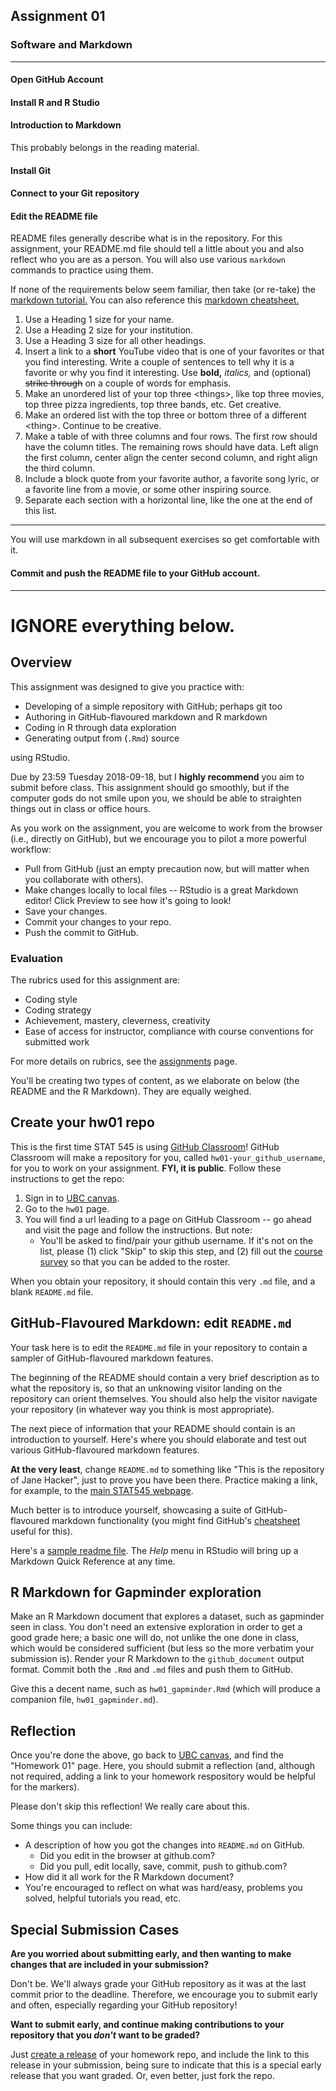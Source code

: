 ## Assignment 01

### Software and Markdown

***

#### Open GitHub Account

#### Install R and R Studio

#### Introduction to Markdown

This probably belongs in the reading material.

#### Install Git

#### Connect to your Git repository

#### Edit the README file

README files generally describe what is in the repository. For this assignment, your README.md file should tell a little about you and also reflect who you are as a person.  You will also use various `markdown` commands to practice using them.

If none of the requirements below seem familiar, then take (or re-take) the [markdown tutorial.](https://commonmark.org/help/tutorial/) You can also reference this [markdown cheatsheet.](https://github.com/adam-p/markdown-here/wiki/Markdown-Cheatsheet)

1. Use a Heading 1 size for your name.
2. Use a Heading 2 size for your institution.
3. Use a Heading 3 size for all other headings.
4. Insert a link to a **short** YouTube video that is one of your favorites or that you find interesting. Write a couple of sentences to tell why it is a favorite or why you find it interesting. Use **bold,** *italics,* and (optional) ~~strike through~~ on a couple of words for emphasis.
4. Make an unordered list of your top three \<things\>, like top three movies, top three pizza ingredients, top three bands, etc. Get creative.
5. Make an ordered list with the top three or bottom three of a different \<thing\>. Continue to be creative.
6. Make a table of with three columns and four rows. The first row should have the column titles. The remaining rows should have data. Left align the first column, center align the center second column, and right align the third column.
7. Include a block quote from your favorite author, a favorite song lyric, or a favorite line from a movie, or some other inspiring source. 
8. Separate each section with a horizontal line, like the one at the end of this list.

***

You will use markdown in all subsequent exercises so get comfortable with it.


#### Commit and push the README file to your GitHub account.

***

# IGNORE everything below.

## Overview

This assignment was designed to give you practice with:

- Developing of a simple repository with GitHub; perhaps git too
- Authoring in GitHub-flavoured markdown and R markdown
- Coding in R through data exploration
- Generating output from (`.Rmd`) source

using RStudio.

Due by 23:59 Tuesday 2018-09-18, but I **highly recommend** you aim to submit before class. This assignment should go smoothly, but if the computer gods do not smile upon you, we should be able to straighten things out in class or office hours.

As you work on the assignment, you are welcome to work from the browser (i.e., directly on GitHub), but we encourage you to pilot a more powerful workflow:

- Pull from GitHub (just an empty precaution now, but will matter when you collaborate with others).
- Make changes locally to local files -- RStudio is a great Markdown editor! Click Preview to see how it's going to look!
- Save your changes.
- Commit your changes to your repo.
- Push the commit to GitHub.

### Evaluation

The rubrics used for this assignment are:

- Coding style
- Coding strategy
- Achievement, mastery, cleverness, creativity
- Ease of access for instructor, compliance with course conventions for submitted work

For more details on rubrics, see the [assignments](http://stat545.com/Classroom/assignments/) page. 

You'll be creating two types of content, as we elaborate on below (the README and the R Markdown). They are equally weighed.

## Create your hw01 repo

This is the first time STAT 545 is using [GitHub Classroom](https://classroom.github.com/)! GitHub Classroom will make a repository for you, called `hw01-your_github_username`, for you to work on your assignment. __FYI, it is public__. Follow these instructions to get the repo:

1. Sign in to [UBC canvas](https://canvas.ubc.ca).
2. Go to the `hw01` page.
3. You will find a url leading to a page on GitHub Classroom -- go ahead and visit the page and follow the instructions. But note:
    - You'll be asked to find/pair your github username. If it's not on the list, please (1) click "Skip" to skip this step, and (2) fill out the [course survey](https://goo.gl/forms/UPvRA6a9WRod8JPb2) so that you can be added to the roster. 

When you obtain your repository, it should contain this very `.md` file, and a blank `README.md` file.

## GitHub-Flavoured Markdown: edit `README.md`

Your task here is to edit the `README.md` file in your repository to contain a sampler of GitHub-flavoured markdown features.

The beginning of the README should contain a very brief description as to what the repository is, so that an unknowing visitor landing on the repository can orient themselves. You should also help the visitor navigate your repository (in whatever way you think is most appropriate). 

The next piece of information that your README should contain is an introduction to yourself. Here's where you should elaborate and test out various GitHub-flavoured markdown features.

__At the very least__, change `README.md` to something like "This is the repository of Jane Hacker", just to prove you have been there. Practice making a link, for example, to the [main STAT545 webpage](http://stat545.com).

Much better is to introduce yourself, showcasing a suite of GitHub-flavoured markdown functionality (you might find GitHub's [cheatsheet](https://guides.github.com/pdfs/markdown-cheatsheet-online.pdf) useful for this). 

Here's a [sample readme file](https://github.com/STAT545-UBC/Classroom/blob/master/assignments/hw01/sample_readme.md). The *Help* menu in RStudio will bring up a Markdown Quick Reference at any time.


## R Markdown for Gapminder exploration

Make an R Markdown document that explores a dataset, such as gapminder seen in class. You don't need an extensive exploration in order to get a good grade here; a basic one will do, not unlike the one done in class, which would be considered sufficient (but less so the more verbatim your submission is). Render your R Markdown to the `github_document` output format. Commit both the `.Rmd` and `.md` files and push them to GitHub.

Give this a decent name, such as `hw01_gapminder.Rmd` (which will produce a companion file, `hw01_gapminder.md`).

## Reflection

Once you're done the above, go back to [UBC canvas](https://canvas.ubc.ca/), and find the "Homework 01" page. Here, you should submit a reflection (and, although not required, adding a link to your homework respository would be helpful for the markers). 

Please don't skip this reflection! We really care about this.

Some things you can include:

- A description of how you got the changes into `README.md` on GitHub.
    - Did you edit in the browser at github.com?
    - Did you pull, edit locally, save, commit, push to github.com?
- How did it all work for the R Markdown document?
- You're encouraged to reflect on what was hard/easy, problems you solved, helpful tutorials you read, etc.

## Special Submission Cases

**Are you worried about submitting early, and then wanting to make changes that are included in your submission?**

Don't be. We'll always grade your GitHub repository as it was at the last commit prior to the deadline. Therefore, we encourage you to submit early and often, especially regarding your GitHub repository!

**Want to submit early, and continue making contributions to your repository that you _don't_ want to be graded?**

Just [create a release](https://help.github.com/articles/creating-releases/) of your homework repo, and include the link to this release in your submission, being sure to indicate that this is a special early release that you want graded. Or, even better, just fork the repo.
